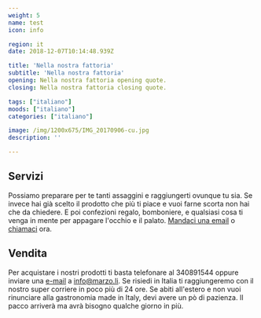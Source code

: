 ```yaml
---
weight: 5
name: test
icon: info

region: it
date: 2018-12-07T10:14:48.939Z

title: 'Nella nostra fattoria'
subtitle: 'Nella nostra fattoria'
opening: Nella nostra fattoria opening quote.
closing: Nella nostra fattoria closing quote.

tags: ["italiano"]
moods: ["italiano"]
categories: ["italiano"]

image: /img/1200x675/IMG_20170906-cu.jpg
description: ''

---
```



## Servizi

Possiamo preparare per te tanti assaggini e raggiungerti ovunque tu sia. Se invece hai già scelto il prodotto che più ti piace e vuoi farne scorta non hai che da chiedere. E poi confezioni regalo, bomboniere, e qualsiasi cosa ti venga in mente per appagare l'occhio e il palato. [Mandaci una email](#contact) o [chiamaci](#chiamaci) ora.

## Vendita

Per acquistare i nostri prodotti ti basta telefonare al 340891544 oppure inviare una [e-mail](#contattaci) a info@marzo.li. Se risiedi in Italia ti raggiungeremo con il nostro super corriere in poco più di 24 ore. Se abiti all'estero e non vuoi rinunciare alla gastronomia made in Italy, devi avere un pò di pazienza. Il pacco arriverà ma avrà bisogno qualche giorno in più.
